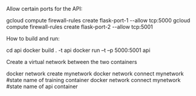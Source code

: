 Allow certain ports for the API:

gcloud compute firewall-rules create flask-port-1 --allow tcp:5000
gcloud compute firewall-rules create flask-port-2 --allow tcp:5001

How to build and run:

cd api
docker build . -t api
docker run –t –p 5000:5001 api

Create a virtual network between the two containers

docker network create mynetwork
docker network connect mynetwork #state name of training container
docker network connect mynetwork #state name of api container

